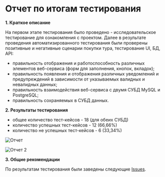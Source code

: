 # Отчет по итогам тестирования

**1. Краткое описание**

На первом  этапе тестирования было проведено - исследовательское тестирование для ознакомления с проектом.
Далее в результате проведения автоматизированного тестирования были проверены позитивные и негативные сценарии покупки тура, тестирование UI, БД, API:

- правильность отображения и работоспособность различных элементов веб-сервиса (форм для заполнения, кнопок, вкладок);
- правильность появления и отображения различных уведомлений и предупреждений в зависимости от указываемых валидных и невалидных данных;
- правильность взаимодействия веб-сервиса с двумя СУБД MySQL и PostgreSQL;
- правильность сохраняемых в СУБД данных.

**2. Результаты тестирования**

- общее количество тест-кейсов - 18 (для обеих СУБД)
- количество успешных тест-кейсов - 12 (66,66%)
- количество не успешных тест-кейсов - 6 (33,34%)

![Отчет ](  )

![Отчет 2  ](  )

**3. Общие рекомендации**

По результатам тестирования были заведены следующие [Issues]( https://github.com/Sergei-Lychagin/diploma_automation/issues ).

